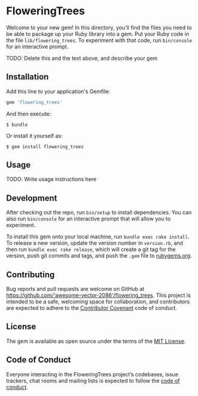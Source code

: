 # FloweringTrees

Welcome to your new gem! In this directory, you'll find the files you need to be able to package up your Ruby library into a gem. Put your Ruby code in the file `lib/flowering_trees`. To experiment with that code, run `bin/console` for an interactive prompt.

TODO: Delete this and the text above, and describe your gem

## Installation

Add this line to your application's Gemfile:

```ruby
gem 'flowering_trees'
```

And then execute:

    $ bundle

Or install it yourself as:

    $ gem install flowering_trees

## Usage

TODO: Write usage instructions here

## Development

After checking out the repo, run `bin/setup` to install dependencies. You can also run `bin/console` for an interactive prompt that will allow you to experiment.

To install this gem onto your local machine, run `bundle exec rake install`. To release a new version, update the version number in `version.rb`, and then run `bundle exec rake release`, which will create a git tag for the version, push git commits and tags, and push the `.gem` file to [rubygems.org](https://rubygems.org).

## Contributing

Bug reports and pull requests are welcome on GitHub at https://github.com/'awesome-vector-2086'/flowering_trees. This project is intended to be a safe, welcoming space for collaboration, and contributors are expected to adhere to the [Contributor Covenant](http://contributor-covenant.org) code of conduct.

## License

The gem is available as open source under the terms of the [MIT License](https://opensource.org/licenses/MIT).

## Code of Conduct

Everyone interacting in the FloweringTrees project’s codebases, issue trackers, chat rooms and mailing lists is expected to follow the [code of conduct](https://github.com/'awesome-vector-2086'/flowering_trees/blob/master/CODE_OF_CONDUCT.md).
